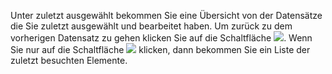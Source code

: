 Unter zuletzt ausgewählt bekommen Sie eine Übersicht von der Datensätze die Sie zuletzt ausgewählt und bearbeitet haben.  Um zurück zu dem vorherigen Datensatz zu gehen klicken Sie auf die Schaltfläche ![](http://xpecto.github.io/docs/img/img_1438606433943.png).  Wenn Sie nur auf die Schaltfläche ![](http://xpecto.github.io/docs/img/img_1438606483878.png) klicken, dann bekommen Sie ein Liste der zuletzt besuchten Elemente.